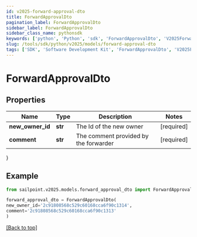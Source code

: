 ```yaml
---
id: v2025-forward-approval-dto
title: ForwardApprovalDto
pagination_label: ForwardApprovalDto
sidebar_label: ForwardApprovalDto
sidebar_class_name: pythonsdk
keywords: ['python', 'Python', 'sdk', 'ForwardApprovalDto', 'V2025ForwardApprovalDto'] 
slug: /tools/sdk/python/v2025/models/forward-approval-dto
tags: ['SDK', 'Software Development Kit', 'ForwardApprovalDto', 'V2025ForwardApprovalDto']
---
```


# ForwardApprovalDto


## Properties

Name | Type | Description | Notes
------------ | ------------- | ------------- | -------------
**new_owner_id** | **str** | The Id of the new owner | [required]
**comment** | **str** | The comment provided by the forwarder | [required]
}

## Example

```python
from sailpoint.v2025.models.forward_approval_dto import ForwardApprovalDto

forward_approval_dto = ForwardApprovalDto(
new_owner_id='2c91808568c529c60168cca6f90c1314',
comment='2c91808568c529c60168cca6f90c1313'
)

```
[[Back to top]](#) 

